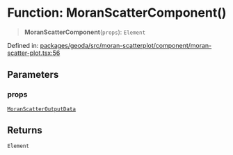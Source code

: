 # Function: MoranScatterComponent()

> **MoranScatterComponent**(`props`): `Element`

Defined in: [packages/geoda/src/moran-scatterplot/component/moran-scatter-plot.tsx:56](https://github.com/GeoDaCenter/openassistant/blob/ae6e39c15b60e7a98a21d90a5bbeff5dc44c1295/packages/geoda/src/moran-scatterplot/component/moran-scatter-plot.tsx#L56)

## Parameters

### props

[`MoranScatterOutputData`](../type-aliases/MoranScatterOutputData.md)

## Returns

`Element`
